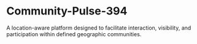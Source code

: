 # Community-Pulse-394
A location-aware platform designed to facilitate interaction, visibility, and participation  within defined geographic communities.
